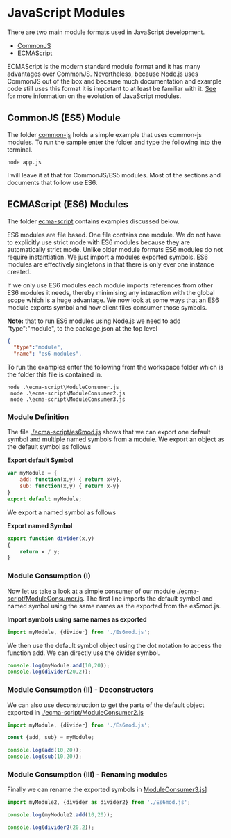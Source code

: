 # JavaScript Modules 
There are two main module formats used in JavaScript development.

 * [CommonJS](https://nodejs.org/api/modules.html#modules-commonjs-modules)
 * [ECMAScript](https://nodejs.org/api/esm.html#modules-ecmascript-modules)

 ECMAScript is the modern standard module format and it has many advantages over CommonJS. Nevertheless, because Node.js uses CommonJS out of the box and because much documentation and example code still uses this format it is important to at least be familiar with it. [See](https://developer.mozilla.org/en-US/docs/Web/JavaScript/Guide/Modules) for more information on the evolution of JavaScript modules. 

 ## CommonJS (ES5) Module
 The folder [common-js](./common-js/) holds a simple example that uses common-js modules. To run the sample enter the folder and type the following into the terminal.

 ```
 node app.js
 ```

 I will leave it at that for CommonJS/ES5 modules. Most of the sections and documents that follow use ES6. 

 ## ECMAScript (ES6) Modules
The folder [ecma-script](./ecma-script/) contains examples discussed below. 

ES6 modules are file based. One file contains one module. We do not have to explicitly use strict mode with ES6 modules because they are automatically strict mode. Unlike older module formats ES6 modules do not require instantiation. We just import a modules exported symbols. ES6 modules are effectively singletons in that there is only ever one instance created.

If we only use ES6 modules each module imports references from other ES6 modules it needs, thereby minimising any interaction with the global scope which is a huge advantage. We now look at some ways that an ES6 module exports symbol and how client files consumer those symbols. 

**Note:** that to run ES6 modules using Node.js we need to
add "type":"module", to the package.json at the top level

``` json
{
  "type":"module",
  "name": "es6-modules",
```

To run the examples enter the following from the workspace folder which is the folder this file is contained in.

```
node .\ecma-script\ModuleConsumer.js
 node .\ecma-script\ModuleConsumer2.js
 node .\ecma-script\ModuleConsumer3.js
```

### Module Definition 
The file [./ecma-script/es6mod.js](./ecma-script/es6mod.js) shows that we can export one default symbol and multiple named symbols from a module. We export an object as the default symbol as follows

**Export default Symbol**
```js
var myModule = {
    add: function(x,y) { return x+y},
    sub: function(x,y) { return x-y}
}
export default myModule;
```

We export a named symbol as follows

**Export named Symbol**
```js
export function divider(x,y) 
{
    return x / y;
}
```

### Module Consumption (I)
Now let us take a look at a simple consumer of our module [./ecma-script/ModuleConsumer.js](./ecma-script/ModuleConsumer.js). The first line imports the default symbol and named symbol using the same names as the exported from the es5mod.js.  

**Import symbols using same names as exported**
``` js
import myModule, {divider} from './Es6mod.js';
```

We then use the default symbol object using the dot notation to access the function add. We can directly use the divider symbol. 

```js
console.log(myModule.add(10,20));
console.log(divider(20,2));
```

### Module Consumption (II) - Deconstructors
We can also use deconstruction to get the parts of the default object exported in [./ecma-script/ModuleConsumer2.js](./ecma-script/ModuleConsumer2.js)

```js
import myModule, {divider} from './Es6mod.js';

const {add, sub} = myModule;

console.log(add(10,20));
console.log(sub(10,20));
```

### Module Consumption (III) - Renaming modules
Finally we can rename the exported symbols in [ModuleConsumer3.js](./ecma-script/ModuleConsumer3.js)]

``` js
import myModule2, {divider as divider2} from './Es6mod.js';

console.log(myModule2.add(10,20));

console.log(divider2(20,2));

```


